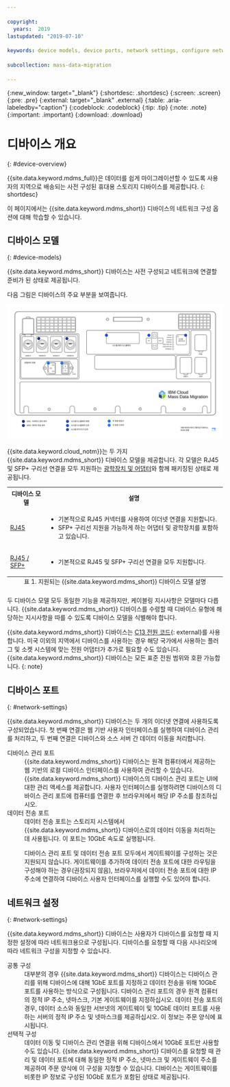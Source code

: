 ```yaml
---

copyright:
  years:  2019
lastupdated: "2019-07-10"

keywords: device models, device ports, network settings, configure network  

subcollection: mass-data-migration

---
```


{:new_window: target="_blank"}
{:shortdesc: .shortdesc}
{:screen: .screen}
{:pre: .pre}
{:external: target="_blank" .external}
{:table: .aria-labeledby="caption"}
{:codeblock: .codeblock}
{:tip: .tip}
{:note: .note}
{:important: .important}
{:download: .download}

# 디바이스 개요
{: #device-overview}

{{site.data.keyword.mdms_full}}은 데이터를 쉽게 마이그레이션할 수 있도록 사용자의 지역으로 배송되는 사전 구성된 휴대용 스토리지 디바이스를 제공합니다.
{: shortdesc}

이 페이지에서는 {{site.data.keyword.mdms_short}} 디바이스의 네트워크 구성 옵션에 대해 학습할 수 있습니다. 

## 디바이스 모델
{: #device-models}

{{site.data.keyword.mdms_short}} 디바이스는 사전 구성되고 네트워크에 연결할 준비가 된 상태로 제공됩니다.  

다음 그림은 디바이스의 주요 부분을 보여줍니다. 

<a href="https://{DomainName}/docs/api/content/mass-data-migration/images/mdms-device-rj45.svg">
  <img src="images/mdms-device-rj45.svg" alt="대량 데이터 마이그레이션 디바이스의 하향식 보기">
</a>

{{site.data.keyword.cloud_notm}}는 두 가지 {{site.data.keyword.mdms_short}} 디바이스 모델을 제공합니다. 각 모델은 RJ45 및 SFP+ 구리선 연결을 모두 지원하는 [광학장치 및 어댑터](/docs/infrastructure/mass-data-migration?topic=mass-data-migration-inventory-checklists)와 함께 패키징된 상태로 제공됩니다.  

<table>
  <tr>
    <th>디바이스 모델</th>
    <th>설명</th>
  </tr>
  <tr>
    <td><p><a href="/docs/infrastructure/mass-data-migration?topic=mass-data-migration-connect-device#set-up-RJ45-model">RJ45</a></p></td>
    <td>
      <ul>
        <li>기본적으로 RJ45 커넥터를 사용하여 이더넷 연결을 지원합니다. </li>
        <li>SFP+ 구리선 지원을 가능하게 하는 어댑터 및 광학장치를 포함하고 있습니다. </li>
      </ul>
    </td>
  </tr>
  <tr>
    <td><p><a href="/docs/infrastructure/mass-data-migration?topic=mass-data-migration-connect-device#set-up-SFP+-model">RJ45 / SFP+</a></p></td>
    <td>
      <ul>
        <li>기본적으로 RJ45 및 SFP+ 구리선 연결을 모두 지원합니다. </li>
      </ul>
    </td>
  </tr>
  <caption style="caption-side:bottom;">표 1. 지원되는 {{site.data.keyword.mdms_short}} 디바이스 모델 설명</caption>
</table>

두 디바이스 모델 모두 동일한 기능을 제공하지만, 케이블링 지시사항은 모델마다 다릅니다. {{site.data.keyword.mdms_short}} 디바이스를 수령할 때 디바이스 유형에 해당하는 지시사항을 따를 수 있도록 디바이스 모델을 식별해야 합니다.   

{{site.data.keyword.mdms_short}} 디바이스는 [C13 전원 코드](https://en.wikipedia.org/wiki/IEC_60320){: external}를 사용합니다. 미국 이외의 지역에서 디바이스를 사용하는 경우 해당 국가에서 사용하는 플러그 및 소켓 시스템에 맞는 전원 어댑터가 추가로 필요할 수도 있습니다. {{site.data.keyword.mdms_short}} 디바이스는 모든 표준 전원 범위와 호환 가능합니다.
{: note}

## 디바이스 포트 
{: #network-settings}

{{site.data.keyword.mdms_short}} 디바이스는 두 개의 이더넷 연결에 사용하도록 구성되었습니다. 첫 번째 연결은 웹 기반 사용자 인터페이스를 실행하여 디바이스 관리를 처리하고, 두 번째 연결은 디바이스와 소스 서버 간 데이터 이동을 처리합니다. 

<dl>
    <dt>디바이스 관리 포트</dt>
        <dd>{{site.data.keyword.mdms_short}} 디바이스는 원격 컴퓨터에서 제공하는 웹 기반의 로컬 디바이스 인터페이스를 사용하여 관리할 수 있습니다. {{site.data.keyword.mdms_short}} 디바이스의 디바이스 관리 포트는 UI에 대한 관리 액세스를 제공합니다. 사용자 인터페이스를 실행하려면 디바이스의 디바이스 관리 포트에 컴퓨터를 연결한 후 브라우저에서 해당 IP 주소를 참조하십시오. </dd>
    <dt>데이터 전송 포트</dt>
        <dd>데이터 전송 포트는 스토리지 시스템에서 {{site.data.keyword.mdms_short}} 디바이스로의 데이터 이동을 처리하는 데 사용됩니다. 이 포트는 10GbE 속도로 실행됩니다.</dd>
        <dd><p class="note">디바이스 관리 포트 및 데이터 전송 포트 모두에서 게이트웨이를 구성하는 것은 지원되지 않습니다. 게이트웨이를 추가하여 데이터 전송 포트에 대한 라우팅을 구성해야 하는 경우(권장되지 않음), 브라우저에서 데이터 전송 포트에 대한 IP 주소에 연결하여 디바이스 사용자 인터페이스를 실행할 수도 있어야 합니다. </p></dd>
</dl>

## 네트워크 설정
{: #network-settings}

{{site.data.keyword.mdms_short}} 디바이스는 사용자가 디바이스를 요청할 때 지정한 설정에 따라 네트워크용으로 구성됩니다. 디바이스를 요청할 때 다음 시나리오에 따라 네트워크 구성을 지정할 수 있습니다. 

<dl>
    <dt>공통 구성</dt>
        <dd>대부분의 경우 {{site.data.keyword.mdms_short}} 디바이스는 디바이스 관리를 위해 디바이스에 대해 1GbE 포트를 지정하고 데이터 전송을 위해 10GbE 포트를 사용하는 방식으로 구성됩니다. 디바이스 관리 포트의 경우 원격 컴퓨터의 정적 IP 주소, 넷마스크, 기본 게이트웨이를 지정하십시오. 데이터 전송 포트의 경우, 데이터 소스와 동일한 서브넷의 게이트웨이 및 10GbE 데이터 포트를 사용하는 서버의 정적 IP 주소 및 넷마스크를 제공하십시오. 이 정보는 주문 양식에 표시됩니다. </dd>
    <dt>선택적 구성</dt>
        <dd>데이터 이동 및 디바이스 관리 연결을 위해 디바이스에서 10GbE 포트만 사용할 수도 있습니다. {{site.data.keyword.mdms_short}} 디바이스를 요청할 때 관리 및 데이터 포트에 대해 동일한 정적 IP 주소, 넷마스크 및 게이트웨이 주소를 제공하여 주문 양식에 이 구성을 지정할 수 있습니다. 디바이스는 게이트웨이를 비롯한 IP 정보로 구성된 10GbE 포트가 포함된 상태로 제공됩니다. </dd>
</dl>
